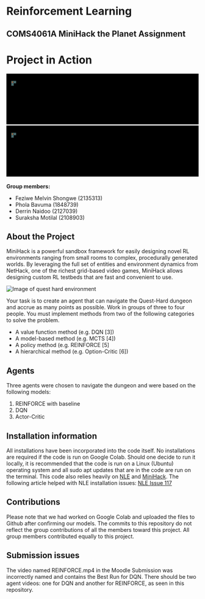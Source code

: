 # Reinforcement Learning
## COMS4061A MiniHack the Planet Assignment

# Project in Action
![](https://github.com/Harushii18/RLAssignment/blob/main/REINFORCE.gif)
![](https://github.com/Harushii18/RLAssignment/blob/main/REINFORCE.gif)



**Group members:**
- Feziwe Melvin Shongwe (2135313)
- Phola Bavuma (1848739)
- Derrin Naidoo (2127039)
- Suraksha Motilal (2108903)

## About the Project

MiniHack is a powerful sandbox framework for easily designing novel RL environments ranging from small rooms to complex, procedurally generated worlds. By leveraging the full set of entities and environment dynamics from NetHack, one of the richest grid-based video games, MiniHack allows designing custom RL testbeds that are fast and convenient to use.

![Image of quest hard environment](https://minihack.readthedocs.io/en/latest/_images/quest_hard.png)

Your task is to create an agent that can navigate the Quest-Hard dungeon
and accrue as many points as possible. Work in groups of three to four
people. You must implement methods from two of the following categories
to solve the problem.
- A value function method (e.g. DQN [3])
- A model-based method (e.g. MCTS [4])
- A policy method (e.g. REINFORCE [5]
- A hierarchical method (e.g. Option-Critic [6])

## Agents

Three agents were chosen to navigate the dungeon and were based on the following models:
<ol>

<li> REINFORCE with baseline
<li> DQN
<li> Actor-Critic

</ol>

## Installation information

All installations have been incorporated into the code itself. No installations are required if the code is run on Google Colab. Should one decide to run it locally, it is recommended that the code is run on a Linux (Ubuntu) operating system and all sudo apt updates that are in the code are run on the terminal. This code also relies heavily on [NLE](https://github.com/facebookresearch/nle) and [MiniHack](https://github.com/facebookresearch/minihack). The following article helped with NLE installation issues: [NLE Issue 117](https://github.com/facebookresearch/nle/issues/117) 


## Contributions

Please note that we had worked on Google Colab and uploaded the files to Github after confirming our models. The commits to this repository do not reflect the group contributions of all the members toward this project. All group members contributed equally to this project.

## Submission issues

The video named REINFORCE.mp4 in the Moodle Submission was incorrectly named and contains the Best Run for DQN. There should be two agent videos: one for DQN and another for REINFORCE, as seen in this repository.
